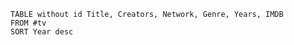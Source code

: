 
```datacards
TABLE without id Title, Creators, Network, Genre, Years, IMDB
FROM #tv
SORT Year desc
```
